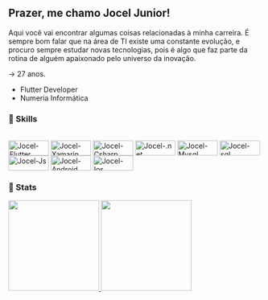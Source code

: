 
## Prazer, me chamo Jocel Junior!

Aqui você vai encontrar algumas coisas relacionadas à minha carreira.
É sempre bom falar que na área de TI existe uma constante evolução, e procuro sempre estudar novas tecnologias, pois é algo que faz parte da rotina de alguém apaixonado pelo universo da inovação.


-> 27 anos.
 - Flutter Developer
 - Numeria Informática
 

 ### 🔭 Skills
 <div style="display: inline_block"><br>
  <img align="center" alt="Jocel-Flutter" height="30" width="80" src="https://img.shields.io/badge/Flutter-02569B?style=for-the-badge&logo=flutter&logoColor=white">
  <img align="center" alt="Jocel-Xamarin" height="30" width="80" src="https://img.shields.io/badge/Xamarin-3498DB?style=for-the-badge&logo=xamarin&logoColor=white">
  <img align="center" alt="Jocel-Csharp" height="30" width="80" src="https://img.shields.io/badge/C%23-239120?style=for-the-badge&logo=c-sharp&logoColor=white">
  <img align="center" alt="Jocel-.net" height="30" width="80" src="https://img.shields.io/badge/.NET-5C2D91?style=for-the-badge&logo=.net&logoColor=white">
  <img align="center" alt="Jocel-Mysql" height="30" width="80" src="https://img.shields.io/badge/MySQL-00000F?style=for-the-badge&logo=mysql&logoColor=white">
  <img align="center" alt="Jocel-sql" height="30" width="80" src="https://img.shields.io/badge/SQLite-07405E?style=for-the-badge&logo=sqlite&logoColor=white">
  <img align="center" alt="Jocel-Js" height="30" width="80" src="https://img.shields.io/badge/JavaScript-F7DF1E?style=for-the-badge&logo=javascript&logoColor=black">
  <img align="center" alt="Jocel-Android" height="30" width="80" src="https://img.shields.io/badge/Android-3DDC84?style=for-the-badge&logo=android&logoColor=white">
  <img align="center" alt="Jocel-Ios" height="30" width="80" src="https://img.shields.io/badge/iOS-000000?style=for-the-badge&logo=ios&logoColor=white">
</div>

 ### 👯 Stats
 <div>
  <a href="https://github.com/joceljunior">
  <img height="180em" src="https://github-readme-stats.vercel.app/api?username=joceljunior&show_icons=true&theme=dark&include_all_commits=true&count_private=true"/>
  <img height="180em" src="https://github-readme-stats.vercel.app/api/top-langs/?username=joceljunior&layout=compact&langs_count=7&theme=dark"/>
</div>
